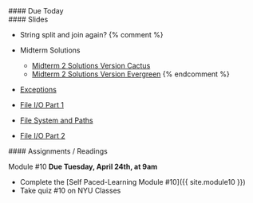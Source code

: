 <article class="due" markdown="block">
####  Due Today


</article>

<article class="slides" markdown="block">
####  Slides

<!--
* [About Class #23](classes/23/meta.html)
* [Courses Next Semester](classes/23/cs.html)
-->
* String split and join again?
{% comment %}
* Midterm Solutions
    * [Midterm 2 Solutions Version Cactus](resources/handouts/midterm_2/midterm_2_008_cactus_solutions.pdf)
    * [Midterm 2 Solutions Version Evergreen](resources/handouts/midterm_2/midterm_2_008_evergreen_solutions.pdf)
{% endcomment %}

* [Exceptions](classes/23/exceptions.html)
* [File I/O Part 1](classes/23/files.html)
* [File System and Paths](classes/23/paths.html)
* [File I/O Part 2](classes/23/files-review.html)

</article>

<article class="assignments" markdown="block">
####  Assignments / Readings		

Module #10 __Due Tuesday, April 24th, at 9am__

* Complete the [Self Paced-Learning Module #10]({{ site.module10 }})
* Take quiz #10 on NYU Classes
</article>
